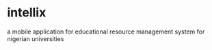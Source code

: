 # intellix
a mobile application for educational resource management system for nigerian universities
